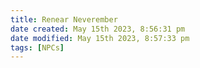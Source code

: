 ```yaml
---
title: Renear Neverember
date created: May 15th 2023, 8:56:31 pm
date modified: May 15th 2023, 8:57:33 pm
tags: [NPCs]
---
```

